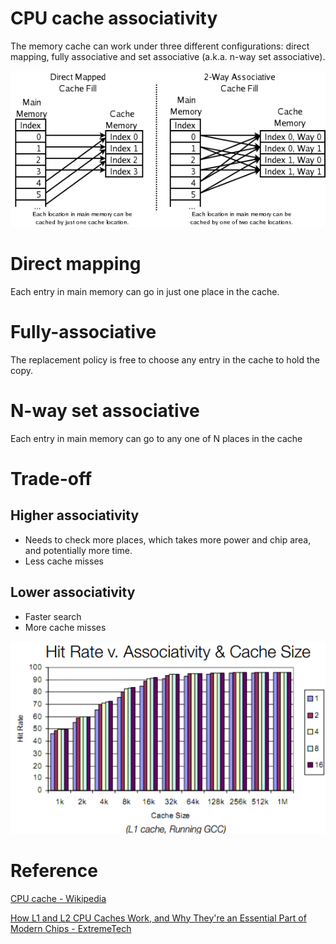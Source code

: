 # CPU cache associativity

The memory cache can work under three different configurations: direct mapping, fully associative and set associative (a.k.a. n-way set associative).

![](images/-5d44c91c-69b2-4fc1-b174-6cc766f3311euntitled)

# Direct mapping

Each entry in main memory can go in just one place in the cache.

# Fully-associative

The replacement policy is free to choose any entry in the cache to hold the copy.

# N-way set associative

Each entry in main memory can go to any one of N places in the cache

# Trade-off

## Higher associativity

- Needs to check more places, which takes more power and chip area, and potentially more time.
- Less cache misses

## Lower associativity

- Faster search
- More cache misses

![](images/-9d2fcd91-46c1-47d7-9479-dcdae1282e81untitled)

# Reference

[CPU cache - Wikipedia](https://en.wikipedia.org/wiki/CPU_cache)

[How L1 and L2 CPU Caches Work, and Why They're an Essential Part of Modern Chips - ExtremeTech](https://www.extremetech.com/extreme/188776-how-l1-and-l2-cpu-caches-work-and-why-theyre-an-essential-part-of-modern-chips)